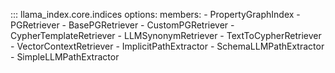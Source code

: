 ::: llama_index.core.indices
options:
members: - PropertyGraphIndex - PGRetriever - BasePGRetriever - CustomPGRetriever - CypherTemplateRetriever - LLMSynonymRetriever - TextToCypherRetriever - VectorContextRetriever - ImplicitPathExtractor - SchemaLLMPathExtractor - SimpleLLMPathExtractor

